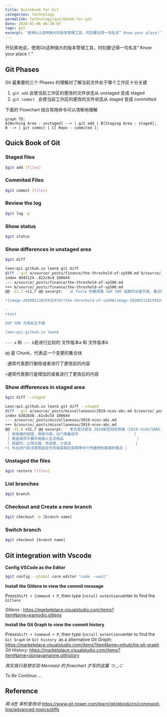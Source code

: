 ```yaml
---
title: Quickbook for Git
categories: technology
permalink: technology/quickbook-for-git
date: 2020-01-06 06:30:07
tags: git
excerpt: '使用Git这种强大的版本管理工具，时刻要记得一句名言“ Know your place！”'
---
```




开玩笑地说，使用Git这种强大的版本管理工具，时刻要记得一句名言“ Know your place！”



## 	Git Phases

Git 最重要的三个 Phases 的理解对了解当前文件处于哪个工作区十分关键

1. `git add`  会使当前工作区的更改的文件状态从 unstaged 变成 staged
2. `git commit ` 会使当前工作区的更改的文件状态从 staged 变成 committed

下面的 Flowchart 结合常用命令可以清晰地理解

```mermaid
graph TD;
A[Working Area - unstaged] --> | git add | B[Staging Area - staged];
B --> | git commit | C[ Repo - commited ];
```



## Quick Book of Git

### Staged files

```bash
$git add [files]
```
### Commited Files
```bash
$git commit [files]
```
### Review the log

```bash
$git log -p
```

### Show  status

```bash
$git status
```

### Show differences in unstaged area

```bash
$git diff
```

```bash
leon:qzi.github.io leon$ git diff
diff --git a/source/_posts/finance/the-threshold-of-sp500.md b/source/_posts/finance/the-threshold-of-sp500.md
index dd45124..822c9cd 100644
--- a/source/_posts/finance/the-threshold-of-sp500.md
+++ b/source/_posts/finance/the-threshold-of-sp500.md
@@ -11,7 +11,7 @@ excerpt: ' 从 Tesla 的暴涨看 S&P 500 指数的长盛不衰，重点聊指

![image-20200211015932474](the-threshold-of-sp500/image-20200211015932474.png)

-
+test

S&P 500 为啥长生不衰

leon:qzi.github.io leon$ 
```

`--- a` 和 `--- b`是进行比较的 文件版本a 和 文件版本b

`@@` 是 Chunk，代表这一个变更的集合块

`-`通常代表那行删除或者进行了更改前的内容

`+`通常代表那行是增加的或者进行了更改后的内容

### Show differences in staged area

```bash
$git diff --staged
```

```bash
Leon:qzi.github.io leon$ git diff --staged
diff --git a/source/_posts/miscellaneous/2019-ncov-abc.md b/source/_posts/miscellaneous/2019-ncov-abc.md
index 6302830..61c0c54 100644
--- a/source/_posts/miscellaneous/2019-ncov-abc.md
+++ b/source/_posts/miscellaneous/2019-ncov-abc.md
@@ -31,6 +31,7 @@ excerpt: ' 本文尝试普及 2019新型冠状病毒（2019-nCoV/SARS-COV2）的
 | 按电梯的按钮，用纸巾按，出门常备纸巾                         |
 | 家庭成员不要共用個人生活用品                                 |
 | 就餐时，公筷分餐，快进食，少说话                             |
+| 外出进门前注意鞋底在外可能踩踏吐痰等等中介传播物的路面的情况 |
```



### Unstaged the files

```bash
$git restore [files]
```
### List branches
```bash
$git branch
```
### Checkout and Create a new branch
```bash
$git checkout -b [branch name]
```
### Switch branch
```bash
$git checkout [branch name]
```



## Git integration with Vscode

**Config VSCode as the Editor**

```bash
$git config --global core.editor "code --wait"
```
**Install the Gitlens to view the commit message**

Press`Shift + Command + P`, then type `Install extentions`enter to find the `Gitlens`

_Gitlens_ : https://marketplace.visualstudio.com/items?itemName=eamodio.gitlens

**Install the Git Graph to view the commit history**

Press`Shift + Command + P`, then type `Install extentions`enter to find the `Git Graph` or `Git history `as a alternative 
_Git Graph_: https://marketplace.visualstudio.com/items?itemName=mhutchie.git-graph
_Git History_: https://marketplace.visualstudio.com/items?itemName=donjayamanne.githistory





_其实我只是想实验 Mermaid 的 flowchart 才写的这篇 つ﹏⊂_

_To Be Continue ..._



## Reference

_用 diff 来检查改动_
https://www.git-tower.com/learn/git/ebook/cn/command-line/advanced-topics/diffs